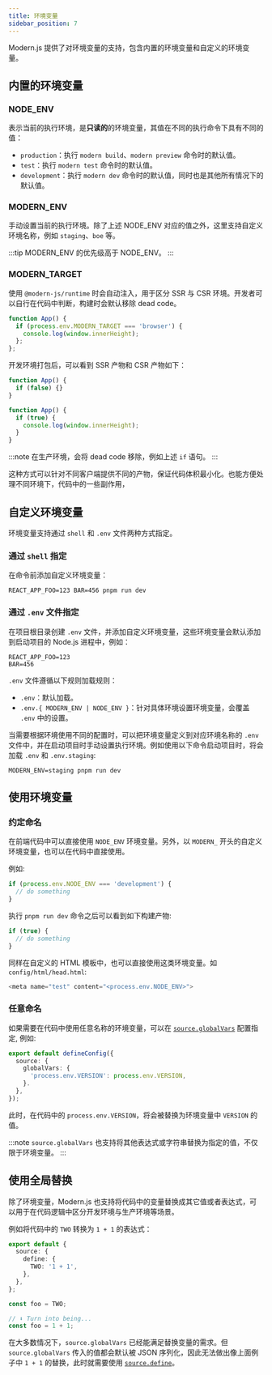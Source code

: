 ```yaml
---
title: 环境变量
sidebar_position: 7
---
```


Modern.js 提供了对环境变量的支持，包含内置的环境变量和自定义的环境变量。

## 内置的环境变量

### NODE_ENV

表示当前的执行环境，是**只读的**的环境变量，其值在不同的执行命令下具有不同的值：

- `production`：执行 `modern build`、`modern preview` 命令时的默认值。
- `test`：执行 `modern test` 命令时的默认值。
- `development`：执行 `modern dev` 命令时的默认值，同时也是其他所有情况下的默认值。

### MODERN_ENV

手动设置当前的执行环境。除了上述 NODE_ENV 对应的值之外，这里支持自定义环境名称，例如 `staging`、`boe` 等。

:::tip
MODERN_ENV 的优先级高于 NODE_ENV。
:::

### MODERN_TARGET

使用 `@modern-js/runtime` 时会自动注入，用于区分 SSR 与 CSR 环境。开发者可以自行在代码中判断，构建时会默认移除 dead code。

```ts title="App.tsx"
function App() {
  if (process.env.MODERN_TARGET === 'browser') {
    console.log(window.innerHeight);
  };
};
```

开发环境打包后，可以看到 SSR 产物和 CSR 产物如下：

```js title="dist/bundles/main.js"
function App() {
  if (false) {}
}
```

```js title="dist/static/main.js"
function App() {
  if (true) {
    console.log(window.innerHeight);
  }
}
```

:::note
在生产环境，会将 dead code 移除，例如上述 `if` 语句。
:::

这种方式可以针对不同客户端提供不同的产物，保证代码体积最小化。也能方便处理不同环境下，代码中的一些副作用，

## 自定义环境变量

环境变量支持通过 `shell` 和 `.env` 文件两种方式指定。

### 通过 `shell` 指定

在命令前添加自定义环境变量：

```shell
REACT_APP_FOO=123 BAR=456 pnpm run dev
```

### 通过 `.env` 文件指定

在项目根目录创建 `.env` 文件，并添加自定义环境变量，这些环境变量会默认添加到启动项目的 Node.js 进程中，例如：

```env
REACT_APP_FOO=123
BAR=456
```

`.env` 文件遵循以下规则加载规则：

* `.env`：默认加载。
* `.env.{ MODERN_ENV | NODE_ENV }`：针对具体环境设置环境变量，会覆盖 `.env` 中的设置。

当需要根据环境使用不同的配置时，可以把环境变量定义到对应环境名称的 `.env` 文件中，并在启动项目时手动设置执行环境。例如使用以下命令启动项目时，将会加载 `.env` 和 `.env.staging`:

```shell
MODERN_ENV=staging pnpm run dev
```

## 使用环境变量

### 约定命名

在前端代码中可以直接使用 `NODE_ENV` 环境变量。另外，以 `MODERN_` 开头的自定义环境变量，也可以在代码中直接使用。

例如:

```js
if (process.env.NODE_ENV === 'development') {
  // do something
}
```

执行 `pnpm run dev` 命令之后可以看到如下构建产物:

```js
if (true) {
  // do something
}
```

同样在自定义的 HTML 模板中，也可以直接使用这类环境变量。如 `config/html/head.html`:

```js
<meta name="test" content="<process.env.NODE_ENV>">
```

### 任意命名

如果需要在代码中使用任意名称的环境变量，可以在 [`source.globalVars`](/docs/configure/app/source/global-vars) 配置指定, 例如:

```typescript title="modern.config.ts"
export default defineConfig({
  source: {
    globalVars: {
      'process.env.VERSION': process.env.VERSION,
    }.
  },
});
```

此时，在代码中的 `process.env.VERSION`，将会被替换为环境变量中 `VERSION` 的值。

:::note
`source.globalVars` 也支持将其他表达式或字符串替换为指定的值，不仅限于环境变量。
:::

## 使用全局替换

除了环境变量，Modern.js 也支持将代码中的变量替换成其它值或者表达式，可以用于在代码逻辑中区分开发环境与生产环境等场景。

例如将代码中的 `TWO` 转换为 `1 + 1` 的表达式：

```ts
export default {
  source: {
    define: {
      TWO: '1 + 1',
    },
  },
};
```

```ts
const foo = TWO;

// ⬇️ Turn into being...
const foo = 1 + 1;
```

在大多数情况下，`source.globalVars` 已经能满足替换变量的需求。但 `source.globalVars` 传入的值都会默认被 JSON 序列化，因此无法做出像上面例子中 `1 + 1` 的替换，此时就需要使用 [`source.define`](/docs/configure/app/source/define)。
